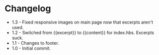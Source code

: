 # Changelog

* 1.3 - Fixed responsive images on main page now that excerpts aren't used.
* 1.2 - Switched from {{excerpt}} to {{content}} for index.hbs. Excerpts suck.
* 1.1 - Changes to footer.
* 1.0 - Initial commit.
